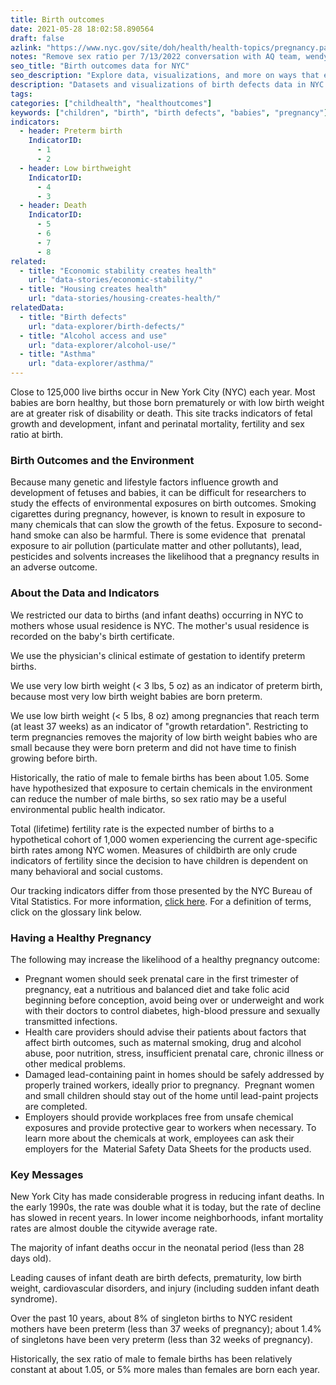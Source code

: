 ```yaml
---
title: Birth outcomes
date: 2021-05-28 18:02:58.890564
draft: false
azlink: "https://www.nyc.gov/site/doh/health/health-topics/pregnancy.page"
notes: "Remove sex ratio per 7/13/2022 conversation with AQ team, wendy"
seo_title: "Birth outcomes data for NYC"
seo_description: "Explore data, visualizations, and more on ways that environments shape health in New York City's neighborhoods."
description: "Datasets and visualizations of birth defects data in NYC."
tags:
categories: ["childhealth", "healthoutcomes"]
keywords: ["children", "birth", "birth defects", "babies", "pregnancy"]
indicators:
  - header: Preterm birth
    IndicatorID:
      - 1
      - 2
  - header: Low birthweight
    IndicatorID:
      - 4
      - 3
  - header: Death
    IndicatorID:
      - 5
      - 6
      - 7
      - 8
related:
  - title: "Economic stability creates health"
    url: "data-stories/economic-stability/"
  - title: "Housing creates health"
    url: "data-stories/housing-creates-health/"
relatedData:
  - title: "Birth defects"
    url: "data-explorer/birth-defects/"
  - title: "Alcohol access and use"
    url: "data-explorer/alcohol-use/"
  - title: "Asthma"
    url: "data-explorer/asthma/"
---
```


Close to 125,000 live births occur in New York City (NYC) each year. Most babies are born healthy, but those born prematurely or with low birth weight are at greater risk of disability or death. This site tracks indicators of fetal growth and development, infant and perinatal mortality, fertility and sex ratio at birth.

### Birth Outcomes and the Environment

Because many genetic and lifestyle factors influence growth and development of fetuses and babies, it can be difficult for researchers to study the effects of environmental exposures on birth outcomes. Smoking cigarettes during pregnancy, however, is known to result in exposure to many chemicals that can slow the growth of the fetus. Exposure to second-hand smoke can also be harmful. There is some evidence that  prenatal exposure to air pollution (particulate matter and other pollutants), lead, pesticides and solvents increases the likelihood that a pregnancy results in an adverse outcome.

### About the Data and Indicators

We restricted our data to births (and infant deaths) occurring in NYC to mothers whose usual residence is NYC. The mother's usual residence is recorded on the baby's birth certificate.

We use the physician's clinical estimate of gestation to identify preterm births.

We use very low birth weight (< 3 lbs, 5 oz) as an indicator of preterm birth, because most very low birth weight babies are born preterm.

We use low birth weight (< 5 lbs, 8 oz) among pregnancies that reach term (at least 37 weeks) as an indicator of "growth retardation". Restricting to term pregnancies removes the majority of low birth weight babies who are small because they were born preterm and did not have time to finish growing before birth.

Historically, the ratio of male to female births has been about 1.05. Some have hypothesized that exposure to certain chemicals in the environment can reduce the number of male births, so sex ratio may be a useful environmental public health indicator.

Total (lifetime) fertility rate is the expected number of births to a hypothetical cohort of 1,000 women experiencing the current age-specific birth rates among NYC women. Measures of childbirth are only crude indicators of fertility since the decision to have children is dependent on many behavioral and social customs.

Our tracking indicators differ from those presented by the NYC Bureau of Vital Statistics. For more information, [click here](http://www1.nyc.gov/assets/doh/downloads/pdf/tracking/vital-stats-definitions.pdf). For a definition of terms, click on the glossary link below.

### Having a Healthy Pregnancy

The following may increase the likelihood of a healthy pregnancy outcome:

- Pregnant women should seek prenatal care in the first trimester of pregnancy, eat a nutritious and balanced diet and take folic acid beginning before conception, avoid being over or underweight and work with their doctors to control diabetes, high-blood pressure and sexually transmitted infections.
- Health care providers should advise their patients about factors that affect birth outcomes, such as maternal smoking, drug and alcohol abuse, poor nutrition, stress, insufficient prenatal care, chronic illness or other medical problems.
- Damaged lead-containing paint in homes should be safely addressed by properly trained workers, ideally prior to pregnancy.  Pregnant women and small children should stay out of the home until lead-paint projects are completed.
- Employers should provide workplaces free from unsafe chemical exposures and provide protective gear to workers when necessary. To learn more about the chemicals at work, employees can ask their employers for the  Material Safety Data Sheets for the products used.

### Key Messages

New York City has made considerable progress in reducing infant deaths. In the early 1990s, the rate was double what it is today, but the rate of decline has slowed in recent years. In lower income neighborhoods, infant mortality rates are almost double the citywide average rate.

The majority of infant deaths occur in the neonatal period (less than 28 days old).

Leading causes of infant death are birth defects, prematurity, low birth weight, cardiovascular disorders, and injury (including sudden infant death syndrome).

Over the past 10 years, about 8% of singleton births to NYC resident mothers have been preterm (less than 37 weeks of pregnancy); about 1.4% of singletons have been very preterm (less than 32 weeks of pregnancy).

Historically, the sex ratio of male to female births has been relatively constant at about 1.05, or 5% more males than females are born each year.
